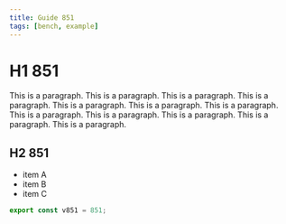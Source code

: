 ```yaml
---
title: Guide 851
tags: [bench, example]
---
```


# H1 851

This is a paragraph. This is a paragraph. This is a paragraph. This is a paragraph. This is a paragraph. This is a paragraph. This is a paragraph. This is a paragraph. This is a paragraph. This is a paragraph. This is a paragraph. This is a paragraph. 

## H2 851

- item A
- item B
- item C

```ts
export const v851 = 851;
```